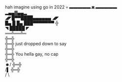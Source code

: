 hah imagine using go in 2022 💀
    ▬▬▬▬▬.◙.▬▬▬▬▬  
      ▂▄▄▓▄▄▂  
   ◢◤█▀▀████▄▄▄▄▄▄ ◢◤  
   █▄ █ █▄ ███▀▀▀▀▀▀▀ ╬  
   ◥ █████ ◤  
    ══╩══╩═  
      ╬═╬  
      ╬═╬ just dropped down to say  
      ╬═╬  
      ╬═╬ You hella gay, no cap  
      ╬═╬   
   ☻/ ╬═╬   
  /▌  ╬═╬  
  / \
